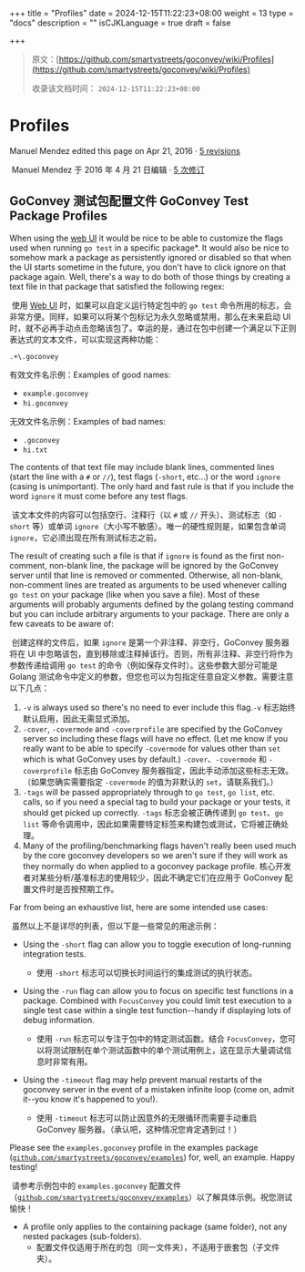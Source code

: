 +++
title = "Profiles"
date = 2024-12-15T11:22:23+08:00
weight = 13
type = "docs"
description = ""
isCJKLanguage = true
draft = false

+++

> 原文：[https://github.com/smartystreets/goconvey/wiki/Profiles](https://github.com/smartystreets/goconvey/wiki/Profiles)
>
> 收录该文档时间： `2024-12-15T11:22:23+08:00`

# Profiles



Manuel Mendez edited this page on Apr 21, 2016 · [5 revisions](https://github.com/smartystreets/goconvey/wiki/Profiles/_history)

​	Manuel Mendez 于 2016 年 4 月 21 日编辑 · [5 次修订](https://github.com/smartystreets/goconvey/wiki/Profiles/_history)

## GoConvey 测试包配置文件 GoConvey Test Package Profiles



When using the [web UI](https://github.com/smartystreets/goconvey/wiki/Web-UI) it would be nice to be able to customize the flags used when running `go test` in a specific package*. It would also be nice to somehow mark a package as persistently ignored or disabled so that when the UI starts sometime in the future, you don't have to click ignore on that package again. Well, there's a way to do both of those things by creating a text file in that package that satisfied the following regex:

​	使用 [Web UI](https://github.com/smartystreets/goconvey/wiki/Web-UI) 时，如果可以自定义运行特定包中的 `go test` 命令所用的标志，会非常方便。同样，如果可以将某个包标记为永久忽略或禁用，那么在未来启动 UI 时，就不必再手动点击忽略该包了。幸运的是，通过在包中创建一个满足以下正则表达式的文本文件，可以实现这两种功能：

```
.+\.goconvey
```



有效文件名示例：Examples of good names:

- `example.goconvey`
- `hi.goconvey`

无效文件名示例：Examples of bad names:

- `.goconvey`
- `hi.txt`

The contents of that text file may include blank lines, commented lines (start the line with a `#` or `//`), test flags (`-short`, etc...) or the word `ignore` (casing is unimportant). The only hard and fast rule is that if you include the word `ignore` it must come before any test flags.

​	该文本文件的内容可以包括空行、注释行（以 `#` 或 `//` 开头）、测试标志（如 `-short` 等）或单词 `ignore`（大小写不敏感）。唯一的硬性规则是，如果包含单词 `ignore`，它必须出现在所有测试标志之前。

The result of creating such a file is that if `ignore` is found as the first non-comment, non-blank line, the package will be ignored by the GoConvey server until that line is removed or commented. Otherwise, all non-blank, non-comment lines are treated as arguments to be used whenever calling `go test` on your package (like when you save a file). Most of these arguments will probably arguments defined by the golang testing command but you can include arbitrary arguments to your package. There are only a few caveats to be aware of:

​	创建这样的文件后，如果 `ignore` 是第一个非注释、非空行，GoConvey 服务器将在 UI 中忽略该包，直到移除或注释掉该行。否则，所有非注释、非空行将作为参数传递给调用 `go test` 的命令（例如保存文件时）。这些参数大部分可能是 Golang 测试命令中定义的参数，但您也可以为包指定任意自定义参数。需要注意以下几点：

1. `-v` is always used so there's no need to ever include this flag.`-v` 标志始终默认启用，因此无需显式添加。
2. `-cover`, `-covermode` and `-coverprofile` are specified by the GoConvey server so including these flags will have no effect. (Let me know if you really want to be able to specify `-covermode` for values other than `set` which is what GoConvey uses by default.) `-cover`、`-covermode` 和 `-coverprofile` 标志由 GoConvey 服务器指定，因此手动添加这些标志无效。（如果您确实需要指定 `-covermode` 的值为非默认的 `set`，请联系我们。）
3. `-tags` will be passed appropriately through to `go test`, `go list`, etc. calls, so if you need a special tag to build your package or your tests, it should get picked up correctly. `-tags` 标志会被正确传递到 `go test`、`go list` 等命令调用中，因此如果需要特定标签来构建包或测试，它将被正确处理。
4. Many of the profiling/benchmarking flags haven't really been used much by the core goconvey developers so we aren't sure if they will work as they normally do when applied to a goconvey package profile. 核心开发者对某些分析/基准标志的使用较少，因此不确定它们在应用于 GoConvey 配置文件时是否按预期工作。

Far from being an exhaustive list, here are some intended use cases:

​	虽然以上不是详尽的列表，但以下是一些常见的用途示例：

- Using the `-short` flag can allow you to toggle execution of long-running integration tests.
  - 使用 `-short` 标志可以切换长时间运行的集成测试的执行状态。

- Using the `-run` flag can allow you to focus on specific test functions in a package. Combined with `FocusConvey` you could limit test execution to a single test case within a single test function--handy if displaying lots of debug information.
  - 使用 `-run` 标志可以专注于包中的特定测试函数。结合 `FocusConvey`，您可以将测试限制在单个测试函数中的单个测试用例上，这在显示大量调试信息时非常有用。

- Using the `-timeout` flag may help prevent manual restarts of the goconvey server in the event of a mistaken infinite loop (come on, admit it--you know it's happened to you!).
  - 使用 `-timeout` 标志可以防止因意外的无限循环而需要手动重启 GoConvey 服务器。（承认吧，这种情况您肯定遇到过！）


Please see the `examples.goconvey` profile in the examples package ([`github.com/smartystreets/goconvey/examples`](https://github.com/smartystreets/goconvey/tree/master/examples)) for, well, an example. Happy testing!

​	请参考示例包中的 `examples.goconvey` 配置文件（[`github.com/smartystreets/goconvey/examples`](https://github.com/smartystreets/goconvey/tree/master/examples)）以了解具体示例。祝您测试愉快！

- A profile only applies to the containing package (same folder), not any nested packages (sub-folders).
  - 配置文件仅适用于所在的包（同一文件夹），不适用于嵌套包（子文件夹）。

